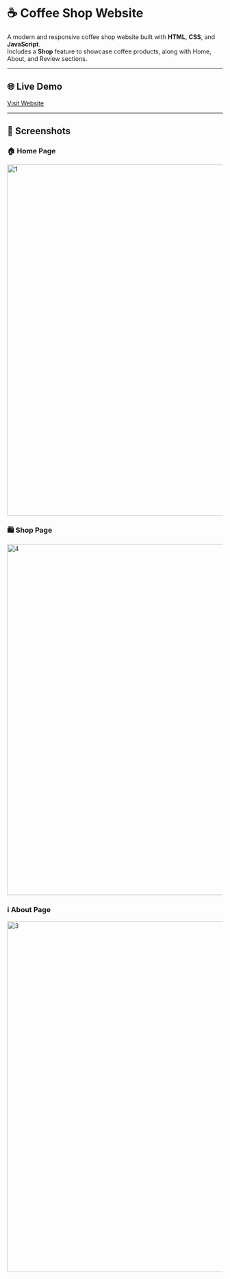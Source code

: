 # ☕ Coffee Shop Website

A modern and responsive coffee shop website built with **HTML**, **CSS**, and **JavaScript**.  
Includes a **Shop** feature to showcase coffee products, along with Home, About, and Review sections.

---

## 🌐 Live Demo
[Visit Website](https://your-live-demo-link.com](https://rukonuzzamantopu.github.io/coffe-shop-webpage/))

---

## 📸 Screenshots

### 🏠 Home Page
<img width="1440" height="820" alt="1" src="https://github.com/user-attachments/assets/a7ea4ce3-fa8f-4124-9a50-e95e2a2baca5" />


### 🛍 Shop Page
<img width="1440" height="820" alt="4" src="https://github.com/user-attachments/assets/d14ca632-933a-47aa-88c9-5475057955d5" />

### ℹ️ About Page
<img width="1440" height="820" alt="3" src="https://github.com/user-attachments/assets/bf980673-6904-4ee5-97a0-a6675f6e48a7" />



